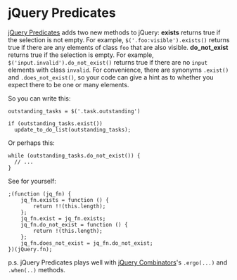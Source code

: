 jQuery Predicates
===

[jQuery Predicates][pred] adds two new methods to jQuery: **exists** returns true if the selection is not empty. For example, `$('.foo:visible').exists()` returns true if there are any elements of class `foo` that are also visible. **do\_not\_exist** returns true if the selection is empty. For example, `$('input.invalid').do_not_exist()` returns true if there are no `input` elements with class `invalid`. For convenience, there are synonyms `.exist()` and `.does_not_exist()`, so your code can give a hint as to whether you expect there to be one or many elements.

So you can write this:

    outstanding_tasks = $('.task.outstanding')

    if (outstanding_tasks.exist())
      update_to_do_list(outstanding_tasks);
    
Or perhaps this:

    while (outstanding_tasks.do_not_exist()) {
      // ...
    }

See for yourself:

    ;(function (jq_fn) {		
    	jq_fn.exists = function () {
    		return !!(this.length);
    	};
    	jq_fn.exist = jq_fn.exists;
    	jq_fn.do_not_exist = function () {
    		return !(this.length);
    	};
    	jq_fn.does_not_exist = jq_fn.do_not_exist;
    })(jQuery.fn);

p.s. jQuery Predicates plays well with [jQuery Combinators][comb]'s `.ergo(...)` and `.when(..)` methods.

[comb]: http://github.com/raganwald/jQuery-Combinators
[pred]: http://github.com/raganwald/jQuery-Predicates